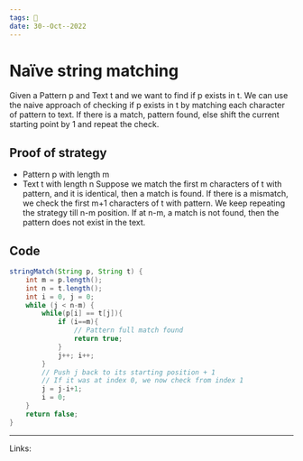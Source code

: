 ```yaml
---
tags: 🌱
date: 30--Oct--2022
---
```


# Naïve string matching

Given a Pattern p and Text t and we want to find if p exists in t. We can use the naive approach of checking if p exists in t by matching each character of pattern to text. If there is a match, pattern found, else shift the current starting point by 1 and repeat the check.

## Proof of strategy
- Pattern p with length m
- Text t with length n
Suppose we match the first m characters of t with pattern, and it is identical, then a match is found.
If there is a mismatch, we check the first m+1 characters of t with pattern. We keep repeating the strategy till n-m position. If at n-m, a match is not found, then the pattern does not exist in the text.

## Code
```java
stringMatch(String p, String t) {
    int m = p.length();
    int n = t.length();
    int i = 0, j = 0;
    while (j < n-m) {
        while(p[i] == t[j]){
            if (i==m){
                // Pattern full match found
                return true;
            }
            j++; i++;
        }
        // Push j back to its starting position + 1
        // If it was at index 0, we now check from index 1
        j = j-i+1;
        i = 0;
    }
    return false;
}
```

---
Links: 
